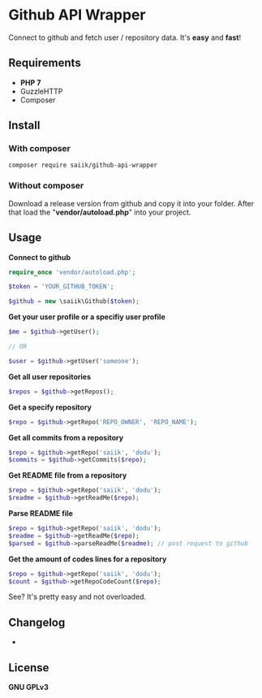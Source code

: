 # Github API Wrapper

Connect to github and fetch user / repository data. It's __easy__ and __fast__!

## Requirements

* __PHP 7__
* GuzzleHTTP
* Composer

## Install

### With composer

```
composer require saiik/github-api-wrapper
```

### Without composer

Download a release version from github and copy it into your folder. After that load the "__vendor/autoload.php__" into your project.


## Usage

__Connect to github__
```php
require_once 'vendor/autoload.php';

$token = 'YOUR_GITHUB_TOKEN';

$github = new \saiik\Github($token);
```

__Get your user profile or a specifiy user profile__
```php
$me = $github->getUser();

// OR

$user = $github->getUser('someone');
```

__Get all user repositories__
```php
$repos = $github->getRepos();
```

__Get a specify repository__
```php
$repo = $github->getRepo('REPO_OWNER', 'REPO_NAME');
```

__Get all commits from a repository__
```php
$repo = $github->getRepo('saiik', 'dodu');
$commits = $github->getCommits($repo);
```

__Get README file from a repository__
```php
$repo = $github->getRepo('saiik', 'dodu');
$readme = $github->getReadMe($repo);
```

__Parse README file__
```php
$repo = $github->getRepo('saiik', 'dodu');
$readme = $github->getReadMe($repo);
$parsed = $github->parseReadMe($readme); // post request to github
```

__Get the amount of codes lines for a repository__
```php
$repo = $github->getRepo('saiik', 'dodu');
$count = $github->getRepoCodeCount($repo);
```

See? It's pretty easy and not overloaded.

## Changelog

-

## License

__GNU GPLv3__
